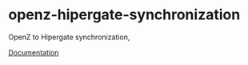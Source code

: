 openz-hipergate-synchronization
===============================
OpenZ to Hipergate synchronization,

[Documentation](https://cdn.rawgit.com/HAWAIHAWAI/openz-hipergate-synchronization/master/openz-hipergate-synchronization/doc/overview-summary.html)
